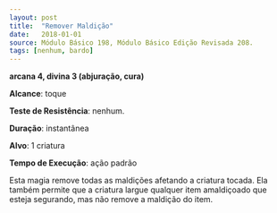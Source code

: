 ```yaml
---
layout: post
title:  "Remover Maldição"
date:   2018-01-01
source: Módulo Básico 198, Módulo Básico Edição Revisada 208.
tags: [nenhum, bardo]
---
```


**arcana 4, divina 3 (abjuração, cura)**

**Alcance**: toque

**Teste de Resistência**: nenhum.

**Duração**: instantânea

**Alvo**: 1 criatura

**Tempo de Execução**: ação padrão

Esta magia remove todas as maldições afetando a criatura tocada. Ela também permite que a criatura largue qualquer item amaldiçoado que esteja segurando, mas não remove a maldição do item.
